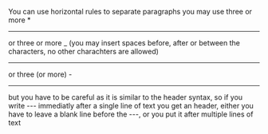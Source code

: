 You can use horizontal rules to separate paragraphs
you may use three or more *
******
or three or more _ (you may insert spaces before, 
after or between the characters, no other 
charachters are allowed)
__ __ __ __ 

or three (or more) - 

---

but you have to be careful as it is similar to the 
header syntax, so if you write --- immediatly after 
a single line of text you get an header, either you 
have to leave a blank line before the ---, or you put
it after multiple lines of text